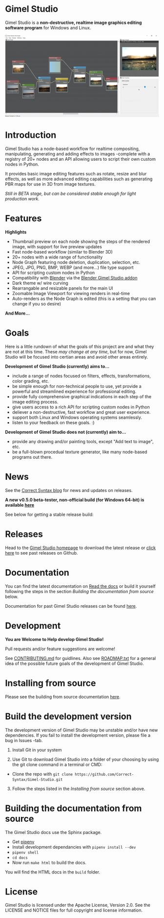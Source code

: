 Gimel Studio
============

Gimel Studio is a **non-destructive, realtime image graphics editing software program** for Windows and Linux.

!["Gimel Studio"](/screenshots/gimel-studio-v0.5.0-pre-release-ui.JPG?raw=true "Gimel Studio")


# Introduction

Gimel Studio has a node-based workflow for realtime compositing, manipulating, generating and adding effects to images -complete with a registry of 20+ nodes and an API allowing users to script their own custom nodes in Python.

It provides basic image editing features such as rotate, resize and blur effects, as well as more advanced editing capabilities such as generating PBR maps for use in 3D from image textures.

*Still in BETA stage, but can be considered stable enough for light production work.*


# Features

**Highlights**

  * Thumbnail preview on each node showing the steps of the rendered image, with support for live preview updates
  * Fast node-based workflow (similar to Blender 3D)
  * 20+ nodes with a wide range of functionality
  * Node Graph featuring node deletion, duplication, selection, etc.
  * JPEG, JPG, PNG, BMP, WEBP (and more...) file type support
  * API for scripting custom nodes in Python
  * Compatibility with [Blender](https://blender.org) via the [Blender Gimel Studio addon](https://github.com/Correct-Syntax/Blender-Gimel-Studio-Addon)
  * Dark theme w/ wire curving
  * Rearrangable and resizable panels for the main UI
  * Zoomable Image Viewport for viewing renders in real-time
  * Auto-renders as the Node Graph is edited (this is a setting that you can change if you so desire)

**And More...**


# Goals

Here is a little rundown of what the goals of this project are and what they are not at this time. These *may change at any time*, but for now, Gimel Studio will be focused into certian areas and avoid other areas entirely.

**Development of Gimel Studio (currently) aims to...**

* include a range of nodes focused on filters, effects, transformations, color grading, etc.
* be simple enough for non-technical people to use, yet provide a powerful and streamlined experience for professional editing.
* provide fully comprehensive graphical indications in each step of the image editing process.
* give users access to a rich API for scripting custom nodes in Python
* deliever a non-destructive, fast workflow and great user experience.
* support both Linux and Windows operating systems seamlessly.
* listen to your feedback on these goals. :)

**Development of Gimel Studio does not (currently) aim to...**

* provide any drawing and/or painting tools, except "Add text to image", etc.
* be a full-blown procedual texture generator, like many node-based programs out there.

# News

See the <a href="https://correctsyntax.com/blog/">Correct Syntax blog</a> for news and updates on releases.

**A new v0.5.0 beta-tester, non-official build (for Windows 64-bit) is available <a href="https://github.com/Correct-Syntax/Gimel-Studio/releases/tag/v0.5.0-pre-beta">here</a>**

See below for getting a stable release build:


# Releases

Head to the <a href="https://correctsyntax.com/projects/gimel-studio/">Gimel Studio homepage</a> to download the latest release or <a href="https://github.com/Correct-Syntax/Gimel-Studio/releases">click here</a> to see past releases on Github.


# Documentation

You can find the latest documentation on <a href="https://gimel-studio.readthedocs.io/en/latest/">Read the docs</a> or build it yourself following the steps in the section *Building the documentation from source* below.

Documentation for past Gimel Studio releases can be found <a href="https://github.com/Correct-Syntax/Gimel-Studio/releases">here</a>.


# Development

**You are Welcome to Help develop Gimel Studio!**

Pull requests and/or feature suggestions are welcome!

See [CONTRIBUTING.md](CONTRIBUTING.md) for guidlines. Also see [ROADMAP.txt](ROADMAP.txt) for a general idea of the possible future goals of the development of Gimel Studio.


# Installing from source

Please see the building from source documentation <a href="https://gimel-studio.readthedocs.io/en/latest/install.html#building-from-source">here</a>.


# Build the development version

The development version of Gimel Studio may be unstable and/or have new dependencies. If you fail to install the development version, please file a bug in Issues -tab.

1. Install Git in your system

2. Use Git to download Gimel Studio into a folder of your choosing by using the git clone command in a terminal or CMD:
  * Clone the repo with ``git clone https://github.com/Correct-Syntax/Gimel-Studio.git``

3. Follow the steps listed in the *Installing from source* section above.


# Building the documentation from source

The Gimel Studio docs use the Sphinx package.

  * Get <a href="https://pipenv.pypa.io/en/latest/">pipenv</a>
  * Install development dependancies with ``pipenv install --dev``
  * ``pipenv shell``
  * ``cd docs``
  * Now run ``make html`` to build the docs.

You will find the HTML docs in the ``build`` folder.


# License

Gimel Studio is licensed under the Apache License, Version 2.0. See the LICENSE and NOTICE files for full copyright and license information.
